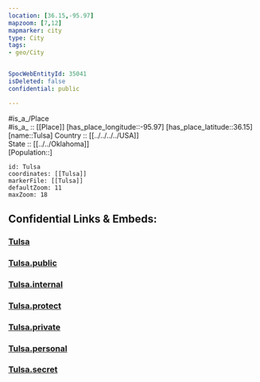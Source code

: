 ```yaml
---
location: [36.15,-95.97] 
mapzoom: [7,12] 
mapmarker: city 
type: City
tags:
- geo/City


SpocWebEntityId: 35041
isDeleted: false
confidential: public

---
```

#is_a_/Place  
#is_a_ :: [[Place]] 
[has_place_longitude::-95.97] 
[has_place_latitude::36.15] 
[name::Tulsa] 
Country :: [[../../../../USA]]  
State :: [[../../Oklahoma]]  
[Population::] 



```leaflet
id: Tulsa
coordinates: [[Tulsa]] 
markerFile: [[Tulsa]] 
defaultZoom: 11 
maxZoom: 18
```


## Confidential Links & Embeds: 

### [Tulsa](/_Standards/Earth/Continent/America~North/USA/USA~Central/Oklahoma/counties~Oklahoma/Tulsa,County/cities~Tulsa/Tulsa.md) 

### [Tulsa.public](/_public/Earth/Continent/America~North/USA/USA~Central/Oklahoma/counties~Oklahoma/Tulsa,County/cities~Tulsa/Tulsa.public.md) 

### [Tulsa.internal](/_internal/Earth/Continent/America~North/USA/USA~Central/Oklahoma/counties~Oklahoma/Tulsa,County/cities~Tulsa/Tulsa.internal.md) 

### [Tulsa.protect](/_protect/Earth/Continent/America~North/USA/USA~Central/Oklahoma/counties~Oklahoma/Tulsa,County/cities~Tulsa/Tulsa.protect.md) 

### [Tulsa.private](/_private/Earth/Continent/America~North/USA/USA~Central/Oklahoma/counties~Oklahoma/Tulsa,County/cities~Tulsa/Tulsa.private.md) 

### [Tulsa.personal](/_personal/Earth/Continent/America~North/USA/USA~Central/Oklahoma/counties~Oklahoma/Tulsa,County/cities~Tulsa/Tulsa.personal.md) 

### [Tulsa.secret](/_secret/Earth/Continent/America~North/USA/USA~Central/Oklahoma/counties~Oklahoma/Tulsa,County/cities~Tulsa/Tulsa.secret.md)


